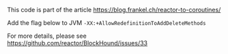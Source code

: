 This code is part of the article https://blog.frankel.ch/reactor-to-coroutines/

Add the flag below to JVM
``-XX:+AllowRedefinitionToAddDeleteMethods``

For more details, please see  https://github.com/reactor/BlockHound/issues/33 